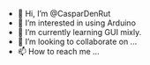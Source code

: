 - 👋 Hi, I’m @CasparDenRut
- 👀 I’m interested in using Arduino 
- 🌱 I’m currently learning GUI mixly.
- 💞️ I’m looking to collaborate on ...
- 📫 How to reach me ...

<!---
CasparDenRut/CasparDenRut is a ✨ special ✨ repository because its `README.md` (this file) appears on your GitHub profile.
You can click the Preview link to take a look at your changes.
--->
